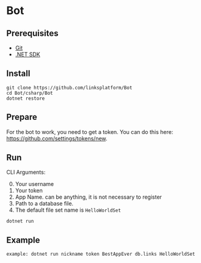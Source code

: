 # Bot

## Prerequisites
* [Git](https://git-scm.com/downloads)
* [.NET SDK](https://dotnet.microsoft.com/download)

## Install
```
git clone https://github.com/linksplatform/Bot
cd Bot/csharp/Bot
dotnet restore
```

## Prepare 

For the bot to work, you need to get a token. You can do this here: https://github.com/settings/tokens/new.  

## Run

CLI Arguments:

0. Your username
1. Your token
2. App Name. can be anything, it is not necessary to register
3. Path to a database file.
4. The default file set name is `HelloWorldSet`

```Shell
dotnet run
```

## Example

```Shell
example: dotnet run nickname token BestAppEver db.links HelloWorldSet
```


